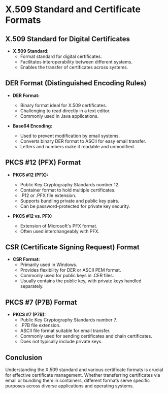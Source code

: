 # X.509 Standard and Certificate Formats

## X.509 Standard for Digital Certificates

- **X.509 Standard:**
	- Format standard for digital certificates.
	- Facilitates interoperability between different systems.
	- Enables the transfer of certificates across systems.

## DER Format (Distinguished Encoding Rules)

- **DER Format:**
	- Binary format ideal for X.509 certificates.
	- Challenging to read directly in a text editor.
	- Commonly used in Java applications.
  
- **Base64 Encoding:**
	- Used to prevent modification by email systems.
	- Converts binary DER format to ASCII for easy email transfer.
	- Letters and numbers make it readable and unmodified.

## PKCS #12 (PFX) Format

- **PKCS #12 (PFX):**
	- Public Key Cryptography Standards number 12.
	- Container format to hold multiple certificates.
	- .P12 or .PFX file extension.
	- Supports bundling private and public key pairs.
	- Can be password-protected for private key security.

- **PKCS #12 vs. PFX:**
	- Extension of Microsoft's PFX format.
	- Often used interchangeably with PFX.

## CSR (Certificate Signing Request) Format

- **CSR Format:**
	- Primarily used in Windows.
	- Provides flexibility for DER or ASCII PEM format.
	- Commonly used for public keys in .CER files.
	- Usually contains the public key, with private keys handled separately.

## PKCS #7 (P7B) Format

- **PKCS #7 (P7B):**
	- Public Key Cryptography Standards number 7.
	- .P7B file extension.
	- ASCII file format suitable for email transfer.
	- Commonly used for sending certificates and chain certificates.
	- Does not typically include private keys.

## Conclusion

Understanding the X.509 standard and various certificate formats is crucial for effective certificate management. Whether transferring certificates via email or bundling them in containers, different formats serve specific purposes across diverse applications and operating systems.
